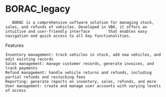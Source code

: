 # BORAC_legacy
       BORAC is a comprehensive software solution for managing stock, sales, and refunds of vehicles. Developed in VB6, it offers an intuitive and user-friendly interface        that enables easy navigation and quick access to all key functionalities.

Features

    Inventory management: track vehicles in stock, add new vehicles, and edit existing records
    Sales management: manage customer records, generate invoices, and track payments
    Refund management: handle vehicle returns and refunds, including partial refunds and restocking fees
    Reporting: generate reports on inventory, sales, refunds, and more
    User management: create and manage user accounts with varying levels of access
